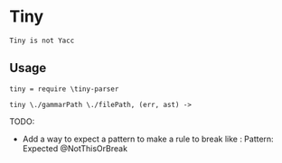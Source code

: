 # Tiny

```
Tiny is not Yacc
```

## Usage

```livescript
tiny = require \tiny-parser

tiny \./gammarPath \./filePath, (err, ast) ->

```

TODO: 
 - Add a way to expect a pattern to make a rule to break like :
    Pattern: Expected @NotThisOrBreak
